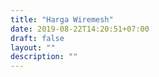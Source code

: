 ```yaml
---
title: "Harga Wiremesh"
date: 2019-08-22T14:20:51+07:00
draft: false
layout: ""
description: ""
---
```


